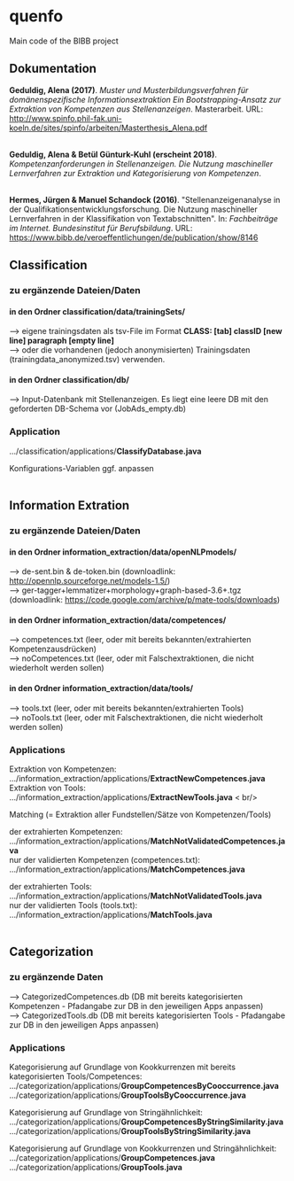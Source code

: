 # quenfo
Main code of the BIBB project 

## Dokumentation

**Geduldig, Alena (2017)**. *Muster und Musterbildungsverfahren für domänenspezifische
Informationsextraktion Ein Bootstrapping-Ansatz zur Extraktion von Kompetenzen aus Stellenanzeigen*. Masterarbeit. URL: <a href="http://www.spinfo.phil-fak.uni-koeln.de/sites/spinfo/arbeiten/Masterthesis_Alena.pdf">http://www.spinfo.phil-fak.uni-koeln.de/sites/spinfo/arbeiten/Masterthesis_Alena.pdf</a> <br /> <br />

**Geduldig, Alena & Betül Günturk-Kuhl (erscheint 2018)**. *Kompetenzanforderungen in Stellenanzeigen. Die Nutzung maschineller Lernverfahren zur Extraktion und Kategorisierung von Kompetenzen*. <br /><br />

**Hermes, Jürgen & Manuel Schandock (2016)**. "Stellenanzeigenanalyse in der
Qualifikationsentwicklungsforschung. Die Nutzung maschineller Lernverfahren in der Klassifikation von Textabschnitten". In: *Fachbeiträge im Internet. Bundesinstitut für Berufsbildung*. URL: <a href="https://www.bibb.de/veroeffentlichungen/de/publication/show/8146">https://www.bibb.de/veroeffentlichungen/de/publication/show/8146</a>

## Classification
### zu ergänzende Dateien/Daten

#### in den Ordner classification/data/trainingSets/ <br />

--> eigene trainingsdaten als tsv-File im Format <b>CLASS: [tab] classID [new line] paragraph [empty line]</b> <br />
--> oder die vorhandenen (jedoch anonymisierten) Trainingsdaten (trainingdata_anonymized.tsv) verwenden. <br />

#### in den Ordner classification/db/ </br >
--> Input-Datenbank mit Stellenanzeigen. Es liegt eine leere DB mit den geforderten DB-Schema vor (JobAds_empty.db)

### Application

.../classification/applications/<b>ClassifyDatabase.java</b> <br />

Konfigurations-Variablen ggf. anpassen <br /><br />


## Information Extration 
### zu ergänzende Dateien/Daten


#### in den Ordner information_extraction/data/openNLPmodels/ <br />

--> de-sent.bin & de-token.bin (downloadlink: http://opennlp.sourceforge.net/models-1.5/) <br />
--> ger-tagger+lemmatizer+morphology+graph-based-3.6+.tgz (downloadlink: https://code.google.com/archive/p/mate-tools/downloads) <br />

#### in den Ordner information_extraction/data/competences/ <br />

-->  competences.txt (leer, oder mit bereits bekannten/extrahierten Kompetenzausdrücken) <br />
--> noCompetences.txt (leer, oder mit Falschextraktionen, die nicht wiederholt werden sollen) <br />

#### in den Ordner information_extraction/data/tools/ <br />

--> tools.txt (leer, oder mit bereits bekannten/extrahierten Tools) <br />
--> noTools.txt (leer, oder mit Falschextraktionen, die nicht wiederholt werden sollen) 

### Applications

Extraktion von Kompetenzen: .../information_extraction/applications/<b>ExtractNewCompetences.java</b> <br />
Extraktion von Tools: .../information_extraction/applications/<b>ExtractNewTools.java</b> < br/>

Matching (= Extraktion aller Fundstellen/Sätze von Kompetenzen/Tools)  <br />

der extrahierten Kompetenzen: .../information_extraction/applications/<b>MatchNotValidatedCompetences.java</b> <br />
nur der validierten Kompetenzen (competences.txt): .../information_extraction/applications/<b>MatchCompetences.java</b> <br />

der extrahierten Tools: .../information_extraction/applications/<b>MatchNotValidatedTools.java</b> <br />
nur der validierten Tools (tools.txt): .../information_extraction/applications/<b>MatchTools.java</b> <br /><br />

## Categorization

### zu ergänzende Daten
 --> CategorizedCompetences.db (DB mit bereits kategorisierten Kompetenzen - Pfadangabe zur DB in den jeweiligen Apps anpassen) <br />
 --> CategorizedTools.db (DB mit bereits kategorisierten Tools - Pfadangabe zur DB in den jeweiligen Apps anpassen)
 
### Applications

Kategorisierung auf Grundlage von Kookkurrenzen mit bereits kategorisierten Tools/Competences: <br />
.../categorization/applications/<b>GroupCompetencesByCooccurrence.java</b> <br />
.../categorization/applications/<b>GroupToolsByCooccurrence.java</b> <br />

Kategorisierung auf Grundlage von Stringähnlichkeit: <br />
.../categorization/applications/<b>GroupCompetencesByStringSimilarity.java</b> <br />
.../categorization/applications/<b>GroupToolsByStringSimilarity.java</b> <br />

Kategorisierung auf Grundlage von Kookkurrenzen und Stringähnlichkeit: <br />
.../categorization/applications/<b>GroupCompetences.java</b> <br />
.../categorization/applications/<b>GroupTools.java</b> <br />






